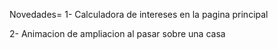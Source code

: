 Novedades=
1- Calculadora de intereses en la pagina principal

2- Animacion de ampliacion al pasar sobre una casa
